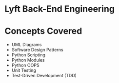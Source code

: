 # Lyft Back-End Engineering

# Concepts Covered

- UML Diagrams
- Software Design Patterns
- Python Scripting
- Python Modules
- Python OOPS
- Unit Testing
- Test-Driven Development (TDD)
